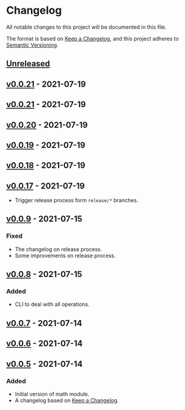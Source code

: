 # Changelog

All notable changes to this project will be documented in this file.

The format is based on [Keep a Changelog](https://keepachangelog.com/en/1.0.0/),
and this project adheres to [Semantic Versioning](https://semver.org/spec/v2.0.0.html).

## [Unreleased]

## [v0.0.21] - 2021-07-19

## [v0.0.21] - 2021-07-19

## [v0.0.20] - 2021-07-19

## [v0.0.19] - 2021-07-19

## [v0.0.18] - 2021-07-19

## [v0.0.17] - 2021-07-19

-   Trigger release process form `release/*` branches.

## [v0.0.9] - 2021-07-15

### Fixed

-   The changelog on release process.
-   Some improvements on release process.

## [v0.0.8] - 2021-07-15

### Added

-   CLI to deal with all operations.

## [v0.0.7] - 2021-07-14

## [v0.0.6] - 2021-07-14

## [v0.0.5] - 2021-07-14

### Added

-   Initial version of math module.
-   A changelog based on [Keep a Changelog](https://keepachangelog.com/en/1.0.0/).

[Unreleased]: https://github.com/angelokurtis/go-math/compare/v0.0.21...HEAD

[v0.0.21]: https://github.com/angelokurtis/go-math/compare/v0.0.21...v0.0.21

[v0.0.21]: https://github.com/angelokurtis/go-math/compare/v0.0.20...v0.0.21

[v0.0.20]: https://github.com/angelokurtis/go-math/compare/v0.0.19...v0.0.20

[v0.0.19]: https://github.com/angelokurtis/go-math/compare/v0.0.18...v0.0.19

[v0.0.18]: https://github.com/angelokurtis/go-math/compare/v0.0.17...v0.0.18

[v0.0.17]: https://github.com/angelokurtis/go-math/compare/v0.0.9...v0.0.17

[v0.0.9]: https://github.com/angelokurtis/go-math/compare/v0.0.8...v0.0.9

[v0.0.8]: https://github.com/angelokurtis/go-math/compare/v0.0.7...v0.0.8

[v0.0.7]: https://github.com/angelokurtis/go-math/compare/v0.0.6...v0.0.7

[v0.0.6]: https://github.com/angelokurtis/go-math/compare/v0.0.5...v0.0.6

[v0.0.5]: https://github.com/angelokurtis/go-math/compare/863bddb7f0c6f3607f68461af0a2b800db0e50ad...v0.0.5
